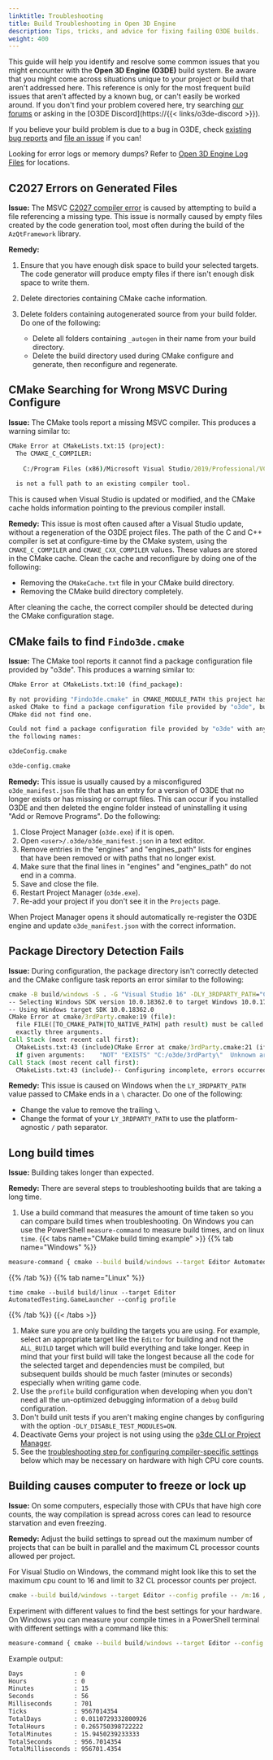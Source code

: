 ```yaml
---
linktitle: Troubleshooting
title: Build Troubleshooting in Open 3D Engine
description: Tips, tricks, and advice for fixing failing O3DE builds.
weight: 400
---
```


This guide will help you identify and resolve some common issues that you might encounter with the **Open 3D Engine (O3DE)** build system.
Be aware that you might come across situations unique to your project or build that aren't addressed here. This reference is only for the most frequent build issues that aren't affected by a known bug, or can't easily be worked around. If you don't find your problem covered here, try searching [our forums](https://github.com/o3de/o3de/discussions) or asking in the [O3DE Discord](https://{{< links/o3de-discord >}}).

If you believe your build problem is due to a bug in O3DE, check [existing bug reports](https://github.com/o3de/o3de/issues) and [file an issue](https://github.com/o3de/o3de/issues/new/choose) if you can!

Looking for error logs or memory dumps? Refer to [Open 3D Engine Log Files](/docs/user-guide/appendix/log-files) for locations.

## C2027 Errors on Generated Files

**Issue:** The MSVC [C2027 compiler error](https://docs.microsoft.com/cpp/error-messages/compiler-errors-1/compiler-error-c2027) is caused by attempting to build a file referencing a missing type. This issue is normally caused by empty files created by the code generation tool, most often during the build of the
`AzQtFramework` library.

**Remedy:**

1. Ensure that you have enough disk space to build your selected targets. The code generator will produce empty files if there isn't enough disk space to write them.
1. Delete directories containing CMake cache information.
1. Delete folders containing autogenerated source from your build folder. Do one of the following:

   * Delete all folders containing `_autogen` in their name from your build directory.
   * Delete the build directory used during CMake configure and generate, then reconfigure and regenerate.

## CMake Searching for Wrong MSVC During Configure

**Issue:** The CMake tools report a missing MSVC compiler. This produces a warning similar to:

```cmd
CMake Error at CMakeLists.txt:15 (project):
  The CMAKE_C_COMPILER:
 
    C:/Program Files (x86)/Microsoft Visual Studio/2019/Professional/VC/Tools/MSVC/14.24.28314/bin/Hostx64/x64/cl.exe
 
  is not a full path to an existing compiler tool.
```

This is caused when Visual Studio is updated or modified, and the CMake cache holds information pointing to the previous compiler install. 

**Remedy:** This issue is most often caused after a Visual Studio update, without a regeneration of the O3DE project files.
The path of the C and C++ compiler is set at configure-time by the CMake system, using the `CMAKE_C_COMPILER` and `CMAKE_CXX_COMPILER` values.
These values are stored in the CMake cache. Clean the cache and reconfigure by doing one of the following:

* Removing the `CMakeCache.txt` file in your CMake build directory.
* Removing the CMake build directory completely.

After cleaning the cache, the correct compiler should be detected during the CMake configuration stage.

## CMake fails to find `Findo3de.cmake` 

**Issue:** The CMake tool reports it cannot find a package configuration file provided by "o3de". This produces a warning similar to:

```cmd
CMake Error at CMakeLists.txt:10 (find_package): 

By not providing "Findo3de.cmake" in CMAKE_MODULE_PATH this project has 
asked CMake to find a package configuration file provided by "o3de", but 
CMake did not find one. 

Could not find a package configuration file provided by "o3de" with any of 
the following names: 

o3deConfig.cmake 

o3de-config.cmake

```

**Remedy:** This issue is usually caused by a misconfigured `o3de_manifest.json` file that has an entry for a version of O3DE that no longer exists or has missing or corrupt files.  This can occur if you installed O3DE and then deleted the engine folder instead of uninstalling it using "Add or Remove Programs".  Do the following:
1. Close Project Manager (`o3de.exe`) if it is open.
1. Open `<user>/.o3de/o3de_manifest.json` in a text editor.
1. Remove entries in the "engines" and "engines_path" lists for engines that have been removed or with paths that no longer exist.
1. Make sure that the final lines in "engines" and "engines_path" do not end in a comma.
1. Save and close the file.
1. Restart Project Manager (`o3de.exe`).
1. Re-add your project if you don't see it in the `Projects` page.

When Project Manager opens it should automatically re-register the O3DE engine and update `o3de_manifest.json` with the correct information. 


## Package Directory Detection Fails

**Issue:** During configuration, the package directory isn't correctly detected and the CMake configure task reports an error similar to the following:

```cmd
cmake -B build/windows -S . -G "Visual Studio 16" -DLY_3RDPARTY_PATH="C:\o3de\3rdParty\"
-- Selecting Windows SDK version 10.0.18362.0 to target Windows 10.0.17763.
-- Using Windows target SDK 10.0.18362.0
CMake Error at cmake/3rdParty.cmake:19 (file):
  file FILE([TO_CMAKE_PATH|TO_NATIVE_PATH] path result) must be called with
  exactly three arguments.
Call Stack (most recent call first):
  CMakeLists.txt:43 (include)CMake Error at cmake/3rdParty.cmake:21 (if):
  if given arguments:    "NOT" "EXISTS" "C:/o3de/3rdParty\"  Unknown arguments specified
Call Stack (most recent call first):
  CMakeLists.txt:43 (include)-- Configuring incomplete, errors occurred!
```

**Remedy:** This issue is caused on Windows when the `LY_3RDPARTY_PATH` value passed to CMake ends in a `\` character. Do one of the following:

* Change the value to remove the trailing `\`.
* Change the format of your `LY_3RDPARTY_PATH` to use the platform-agnostic `/` path separator.

## Long build times

**Issue:** Building takes longer than expected.

**Remedy:** There are several steps to troubleshooting builds that are taking a long time.
1. Use a build command that measures the amount of time taken so you can compare build times when troubleshooting.  On Windows you can use the PowerShell `measure-command` to measure build times, and on linux `time`.
{{< tabs name="CMake build timing example" >}}
{{% tab name="Windows" %}}

```cmd
measure-command { cmake --build build/windows --target Editor AutomatedTesting.GameLauncher --config profile | Out-Default}
```

{{% /tab %}}
{{% tab name="Linux" %}}

```shell
time cmake --build build/linux --target Editor AutomatedTesting.GameLauncher --config profile 
```

{{% /tab %}}
{{< /tabs >}}
1. Make sure you are only building the targets you are using.  For example, select an appropriate target like the `Editor` for building and not the `ALL_BUILD` target which will build everything and take longer.
  Keep in mind that your first build will take the longest because all the code for the selected target and dependencies must be compiled, but subsequent builds should be much faster (minutes or seconds) especially when writing game code.
1. Use the `profile` build configuration when developing when you don't need all the un-optimized debugging information of a `debug` build configuration.
1. Don't build unit tests if you aren't making engine changes by configuring with the option `-DLY_DISABLE_TEST_MODULES=ON`.
1. Deactivate Gems your project is not using using the [o3de CLI or Project Manager](/docs/user-guide/project-config/add-remove-gems/).
1. See the [troubleshooting step for configuring compiler-specific settings](#building-causes-computer-to-freeze-or-lock-up) below which may be necessary on hardware with high CPU core counts.

## Building causes computer to freeze or lock up

**Issue:** On some computers, especially those with CPUs that have high core counts, the way compilation is spread across cores can lead to resource starvation and even freezing.

**Remedy:** Adjust the build settings to spread out the maximum number of projects that can be built in parallel and the maximum CL processor counts allowed per project.

For Visual Studio on Windows, the command might look like this to set the maximum cpu count to 16 and limit to 32 CL processor counts per project.
```cmd
cmake --build build/windows --target Editor --config profile -- /m:16 /p:CL_MPCount=32
```
Experiment with different values to find the best settings for your hardware.  
On Windows you can measure your compile times in a PowerShell terminal with different settings with a command like this:

```cmd
measure-command { cmake --build build/windows --target Editor --config profile -- /m:8 /p:CL_MPCount=8 | Out-Default}
```
Example output:
```cmd
Days              : 0
Hours             : 0
Minutes           : 15
Seconds           : 56
Milliseconds      : 701
Ticks             : 9567014354
TotalDays         : 0.0110729332800926
TotalHours        : 0.265750398722222
TotalMinutes      : 15.9450239233333
TotalSeconds      : 956.7014354
TotalMilliseconds : 956701.4354
```
